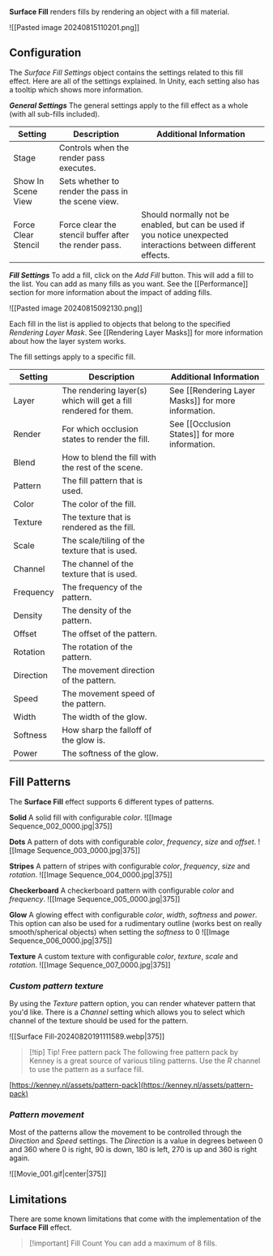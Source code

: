 **Surface Fill** renders fills by rendering an object with a fill material.

![[Pasted image 20240815110201.png]]
## Configuration
The *Surface Fill Settings* object contains the settings related to this fill effect. Here are all of the settings explained. In Unity, each setting also has a tooltip which shows more information.

***General Settings***
The general settings apply to the fill effect as a whole (with all sub-fills included).

| **Setting**         | **Description**                                       | **Additional Information**                                                                                       |
| ------------------- | ----------------------------------------------------- | ---------------------------------------------------------------------------------------------------------------- |
| Stage               | Controls when the render pass executes.               |                                                                                                                  |
| Show In Scene View  | Sets whether to render the pass in the scene view.    |                                                                                                                  |
| Force Clear Stencil | Force clear the stencil buffer after the render pass. | Should normally not be enabled, but can be used if you notice unexpected interactions between different effects. |

***Fill Settings***
To add a fill, click on the *Add Fill* button. This will add a fill to the list. You can add as many fills as you want. See the [[Performance]] section for more information about the impact of adding fills.

![[Pasted image 20240815092130.png]]

Each fill in the list is applied to objects that belong to the specified *Rendering Layer Mask*. See [[Rendering Layer Masks]] for more information about how the layer system works.

The fill settings apply to a specific fill.

| **Setting** | **Description**                                                 | **Additional Information**                          |
| ----------- | --------------------------------------------------------------- | --------------------------------------------------- |
| Layer       | The rendering layer(s) which will get a fill rendered for them. | See [[Rendering Layer Masks]] for more information. |
| Render      | For which occlusion states to render the fill.                  | See [[Occlusion States]] for more information.      |
| Blend       | How to blend the fill with the rest of the scene.               |                                                     |
| Pattern     | The fill pattern that is used.                                  |                                                     |
| Color       | The color of the fill.                                          |                                                     |
| Texture     | The texture that is rendered as the fill.                       |                                                     |
| Scale       | The scale/tiling of the texture that is used.                   |                                                     |
| Channel     | The channel of the texture that is used.                        |                                                     |
| Frequency   | The frequency of the pattern.                                   |                                                     |
| Density     | The density of the pattern.                                     |                                                     |
| Offset      | The offset of the pattern.                                      |                                                     |
| Rotation    | The rotation of the pattern.                                    |                                                     |
| Direction   | The movement direction of the pattern.                          |                                                     |
| Speed       | The movement speed of the pattern.                              |                                                     |
| Width       | The width of the glow.                                          |                                                     |
| Softness    | How sharp the falloff of the glow is.                           |                                                     |
| Power       | The softness of the glow.                                       |                                                     |

## Fill Patterns
The **Surface Fill** effect supports 6 different types of patterns.

**Solid**
A solid fill with configurable *color*.
![[Image Sequence_002_0000.jpg|375]]

**Dots** 
A pattern of dots with configurable *color*, *frequency*, *size* and *offset*.
![[Image Sequence_003_0000.jpg|375]]

**Stripes** 
A pattern of stripes with configurable *color*, *frequency*, *size* and *rotation*.
![[Image Sequence_004_0000.jpg|375]]

**Checkerboard** 
A checkerboard pattern with configurable *color* and *frequency*.
![[Image Sequence_005_0000.jpg|375]]

**Glow** 
A glowing effect with configurable *color*, *width*, *softness* and *power*. This option can also be used for a rudimentary outline (works best on really smooth/spherical objects) when setting the *softness* to 0
![[Image Sequence_006_0000.jpg|375]]

**Texture** 
A custom texture with configurable *color*, *texture*, *scale* and *rotation*.
![[Image Sequence_007_0000.jpg|375]]

### ***Custom pattern texture***
By using the *Texture* pattern option, you can render whatever pattern that you'd like. There is a *Channel* setting which allows you to select which channel of the texture should be used for the pattern.

![[Surface Fill-20240820191111589.webp|375]]

> [!tip] Tip! Free pattern pack
> The following free pattern pack by Kenney is a great source of various tiling patterns. Use the *R* channel to use the pattern as a surface fill.
> 
> 
[https://kenney.nl/assets/pattern-pack](https://kenney.nl/assets/pattern-pack)

### ***Pattern movement***
Most of the patterns allow the movement to be controlled through the *Direction* and *Speed* settings. The *Direction* is a value in degrees between 0 and 360 where 0 is right, 90 is down, 180 is left, 270 is up and 360 is right again.

![[Movie_001.gif|center|375]]


## Limitations
There are some known limitations that come with the implementation of the **Surface Fill** effect.

> [!important] Fill Count
> You can add a maximum of 8 fills.

